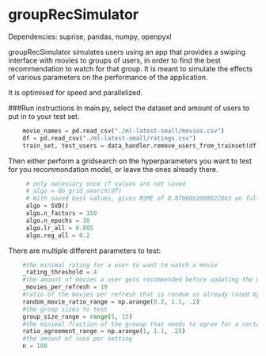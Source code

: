 # groupRecSimulator
Dependencies:
suprise, pandas, numpy, openpyxl

groupRecSimulator simulates users using an app that provides a swiping interface with movies to groups of users, in order to find the best recommendation to watch for that group.
It is meant to simulate the effects of various parameters on the performance of the application.

It is optimised for speed and parallelized. 


###Run instructions
In main.py, select the dataset and amount of users to put in to your test set.
```python
    movie_names = pd.read_csv("./ml-latest-small/movies.csv")
    df = pd.read_csv("./ml-latest-small/ratings.csv")
    train_set, test_users = data_handler.remove_users_from_trainset(df, 120)
```
    
Then either perform a gridsearch on the hyperparameters you want to test for you recommondation model, or leave the ones already there.

```python
     # only necessary once if values are not saved
     # algo = do_grid_search(df)
     # With saved best values, gives RSME of 0.8706802008822863 on full dataset
     algo = SVD()
     algo.n_factors = 150
     algo.n_epochs = 30
     algo.lr_all = 0.005
     algo.reg_all = 0.2   
```

There are multiple different parameters to test:

```python
    #the minimal rating for a user to want to watch a movie
    _rating_threshold = 4  
    #the amount of movies a user gets recommended before updating the model with new swipes
    _movies_per_refresh = 10 
    #ratio of the movies per refresh that is random vs already rated by other users
    random_movie_ratio_range = np.arange(0.2, 1.1, .2)
    #the group sizes to test
    group_size_range = range(5, 15)
    #the minimal fraction of the grooup that needs to agree for a certain movie
    ratio_agreement_range = np.arange(1, 1.1, .25)
    #the amount of runs per setting
    n = 100
```
